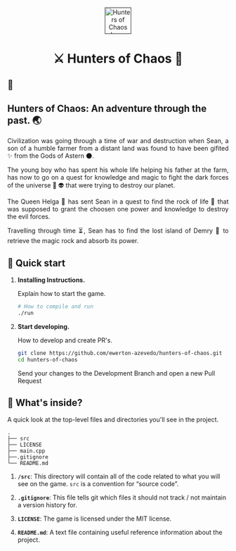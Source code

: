 ###
<p align="center">
  <a href="">
    <img alt="Hunters of Chaos Logo" src="" width="60" />
  </a>
</p>
<h1 align="center">
    <span = align="center">⚔</span>
        Hunters of Chaos 
    <span = align="center">🔮</span>

</h1>

## 📖

## Hunters of Chaos: An adventure through the past. 🌏

<div align="justify">
<p>Civilization was going through a time of war and destruction when Sean, a son of a humble farmer from a distant land was found to have been gifited ✨ from the 
Gods of Astern 🌑.</p>

<p>The young boy who has spent his whole life helping his father at the farm, has now to go on a quest for knowledge and magic to fight the dark forces of the universe 👾 👽 that were trying to destroy our planet.</p>

The Queen Helga 👸 has sent Sean in a quest to find the rock of life 💎 that was supposed to grant the choosen one power and knowledge to destroy the evil forces. 
<p>Travelling through time ⏳, Sean has to find the lost island of Demry 🗾 to retrieve the magic rock and absorb its power.</p>
</div>


## 🚀 Quick start

1.  **Installing Instructions.**

    Explain how to start the game.

    ```sh
    # How to compile and run
    ./run
    ```

2.  **Start developing.**

    How to develop and create PR's.

    ```sh
    git clone https://github.com/ewerton-azevedo/hunters-of-chaos.git
    cd hunters-of-chaos
    ```
    Send your changes to the Development Branch and open a new Pull Request

## 🧐 What's inside?

A quick look at the top-level files and directories you'll see in the project.

    .
    ├── src
    ├── LICENSE
    ├── main.cpp
    ├──.gitignore
    └── README.md

1.  **`/src`**: This directory will contain all of the code related to what you will see on the game. `src` is a convention for “source code”.

2.  **`.gitignore`**: This file tells git which files it should not track / not maintain a version history for.

3.  **`LICENSE`**: The game is licensed under the MIT license.

4. **`README.md`**: A text file containing useful reference information about the project.
